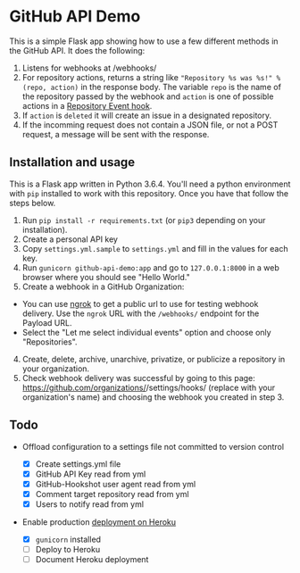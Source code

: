 # GitHub API Demo

This is a simple Flask app showing how to use a few different methods in the GitHub API. It does the following:

1. Listens for webhooks at /webhooks/
2. For repository actions, returns a string like `"Repository %s was %s!" % (repo, action)` in the response body. The variable `repo` is the name of the repository passed by the webhook and `action` is one of possible actions in a [Repository Event hook](https://developer.github.com/v3/activity/events/types/#repositoryevent).
3. If `action` is `deleted` it will create an issue in a designated repository.
4. If the incomming request does not contain a JSON file, or not a POST request, a message will be sent with the response.

## Installation and usage

This is a Flask app written in Python 3.6.4. You'll need a python environment with `pip` installed to work with this repository. Once you have that follow the steps below.

1. Run `pip install -r requirements.txt` (or `pip3` depending on your installation).
2. Create a personal API key
2. Copy `settings.yml.sample` to `settings.yml` and fill in the values for each key.
2. Run `gunicorn github-api-demo:app` and go to `127.0.0.1:8000` in a web browser where you should see "Hello World."
3. Create a webhook in a GitHub Organization:
  * You can use [ngrok](https://ngrok.io) to get a public url to use for testing webhook delivery. Use the `ngrok` URL with the `/webhooks/` endpoint for the Payload URL.
  * Select the "Let me select individual events" option and choose only "Repositories". 
4. Create, delete, archive, unarchive, privatize, or publicize a repository in your organization.
5. Check webhook delivery was successful by going to this page: https://github.com/organizations/<org>/settings/hooks/ (replace <org> with your organization's name) and choosing the webhook you created in step 3.

## Todo

* Offload configuration to a settings file not committed to version control

  *[x] Create settings.yml file
  *[x] GitHub API Key read from yml
  *[x] GitHub-Hookshot user agent read from yml
  *[x] Comment target repository read from yml
  *[x] Users to notify read from yml

* Enable production [deployment on Heroku](https://devcenter.heroku.com/articles/getting-started-with-python)

  *[x] `gunicorn` installed
  *[ ] Deploy to Heroku
  *[ ] Document Heroku deployment
